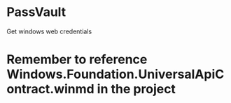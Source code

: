 # PassVault
 Get windows web credentials
# Remember to reference Windows.Foundation.UniversalApiContract.winmd in the project
